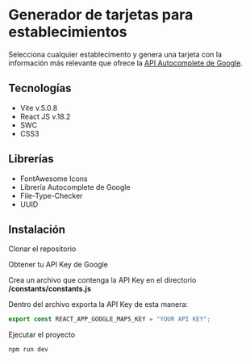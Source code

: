 # Generador de tarjetas para establecimientos

Selecciona cualquier establecimento y genera una tarjeta con la información más relevante que ofrece la [API Autocomplete de Google](https://developers.google.com/maps/documentation/javascript/place-autocomplete?hl=es-419#javascript).

## Tecnologías

* Vite v.5.0.8
* React JS v.18.2
* SWC
* CSS3

## Librerías

* FontAwesome Icons
* Librería Autocomplete de Google
* File-Type-Checker
* UUID

## Instalación

Clonar el repositorio
    
Obtener tu API Key de Google
    
Crea un archivo que contenga la API Key en el directorio **/constants/constants.js**
    
Dentro del archivo exporta la API Key de esta manera: 
```javascript
export const REACT_APP_GOOGLE_MAPS_KEY = "YOUR API KEY";
```

Ejecutar el proyecto

```sh
npm run dev
```
